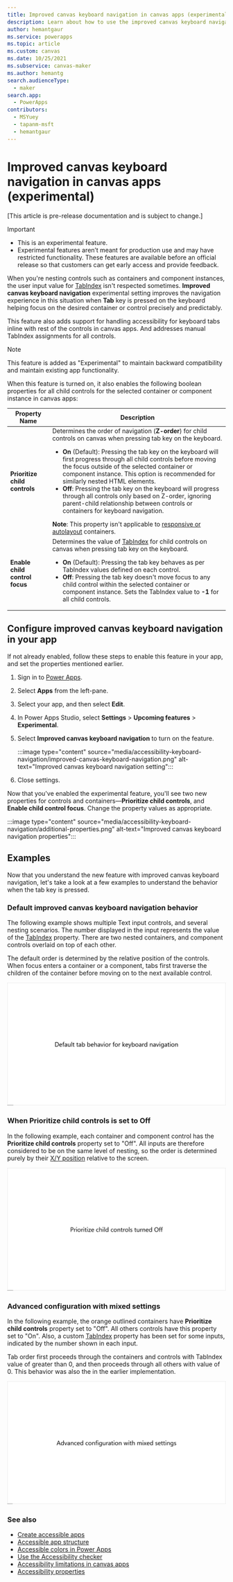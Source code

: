 ```yaml
---
title: Improved canvas keyboard navigation in canvas apps (experimental)
description: Learn about how to use the improved canvas keyboard navigation experience for better accessibility.
author: hemantgaur
ms.service: powerapps
ms.topic: article
ms.custom: canvas
ms.date: 10/25/2021
ms.subservice: canvas-maker
ms.author: hemantg
search.audienceType:
  - maker
search.app:
  - PowerApps
contributors:
  - MSYuey
  - tapanm-msft
  - hemantgaur
---
```


# Improved canvas keyboard navigation in canvas apps (experimental)

[This article is pre-release documentation and is subject to change.]

> [!IMPORTANT]
> - This is an experimental feature.
> - Experimental features aren’t meant for production use and may have restricted functionality. These features are available before an official release so that customers can get early access and provide feedback.

When you're nesting controls such as containers and component instances, the user input value for [TabIndex](controls/properties-accessibility.md#tabindex) isn't respected sometimes. **Improved canvas keyboard navigation** experimental setting improves the navigation experience in this situation when **Tab** key is pressed on the keyboard helping focus on the desired container or control precisely and predictably.

This feature also adds support for handling accessibility for keyboard tabs inline with rest of the controls in canvas apps. And addresses manual TabIndex assignments for all controls.

> [!NOTE]
> This feature is added as "Experimental" to maintain backward compatibility and maintain existing app functionality.

When this feature is turned on, it also enables the following boolean properties for all child controls for the selected container or component instance in canvas apps:

| Property Name | Description |
| - | - |
| **Prioritize child controls** | Determines the order of navigation (**Z-order**) for child controls on canvas when pressing tab key on the keyboard. <ul> <li> **On** (Default): Pressing the tab key on the keyboard will first progress through all child controls before moving the focus outside of the selected container or component instance. This option is recommended for similarly nested HTML elements. </li> <li> **Off**: Pressing the tab key on the keyboard will progress through all controls only based on Z-order, ignoring parent-child relationship between controls or containers for keyboard navigation. </li> </ul> **Note**: This property isn't applicable to [responsive or autolayout](create-responsive-layout.md) containers. |
| **Enable child control focus** | Determines the value of [TabIndex](controls/properties-accessibility.md#tabindex) for child controls on canvas when pressing tab key on the keyboard. <ul> <li> **On** (Default): Pressing the tab key behaves as per TabIndex values defined on each control. </li> <li> **Off**: Pressing the tab key doesn't move focus to any child control within the selected container or component instance. Sets the TabIndex value to **-1** for all child controls. </li> </ul> |

## Configure improved canvas keyboard navigation in your app

If not already enabled, follow these steps to enable this feature in your app, and set the properties mentioned earlier.

1. Sign in to [Power Apps](https://make.poweraps.com).

1. Select **Apps** from the left-pane.

1. Select your app, and then select **Edit**.

1. In Power Apps Studio, select **Settings** > **Upcoming features** > **Experimental**.

1. Select **Improved canvas keyboard navigation** to turn on the feature.

    :::image type="content" source="media/accessibility-keyboard-navigation/improved-canvas-keyboard-navigation.png" alt-text="Improved canvas keyboard navigation setting":::

1. Close settings.

Now that you've enabled the experimental feature, you'll see two new properties for controls and containers&mdash;**Prioritize child controls**, and **Enable child control focus**. Change the property values as appropriate.

:::image type="content" source="media/accessibility-keyboard-navigation/additional-properties.png" alt-text="Improved canvas keyboard navigation properties":::

## Examples

Now that you understand the new feature with improved canvas keyboard navigation, let's take a look at a few examples to understand the behavior when the tab key is pressed.

### Default improved canvas keyboard navigation behavior

The following example shows multiple Text input controls, and several nesting scenarios. The number displayed in the input represents the value of the [TabIndex](controls/properties-accessibility.md#tabindex) property. There are two nested containers, and component controls overlaid on top of each other.

The default order is determined by the relative position of the controls. When focus enters a container or a component, tabs first traverse the children of the container before moving on to the next available control.

![Default behavior of the app](media\accessibility-keyboard-navigation\default-behavior.gif)

### When Prioritize child controls is set to Off

In the following example, each container and component control has the **Prioritize child controls** property set to "Off". All inputs are therefore considered to be on the same level of nesting, so the order is determined purely by their [X/Y position](controls/properties-size-location.md#position) relative to the screen.

![Don't prioritize child controls](media\accessibility-keyboard-navigation\child-control-priority.gif)

### Advanced configuration with mixed settings

In the following example, the orange outlined containers have **Prioritize child controls** property set to "Off". All others controls have this property set to "On". Also, a custom [TabIndex](controls/properties-accessibility.md#tabindex) property has been set for some inputs, indicated by the number shown in each input.

Tab order first proceeds through the containers and controls with TabIndex value of greater than 0, and then proceeds through all others with value of 0. This behavior was also the in the earlier implementation.

![Advanced configuration with mixed settings](media\accessibility-keyboard-navigation\hybrid-configuration.gif)

### See also

- [Create accessible apps](accessible-apps.md)
- [Accessible app structure](accessible-apps-structure.md)
- [Accessible colors in Power Apps](accessible-apps-color.md)
- [Use the Accessibility checker](accessibility-checker.md)
- [Accessibility limitations in canvas apps](accessible-apps-limitations.md)
- [Accessibility properties](controls/properties-accessibility.md)
